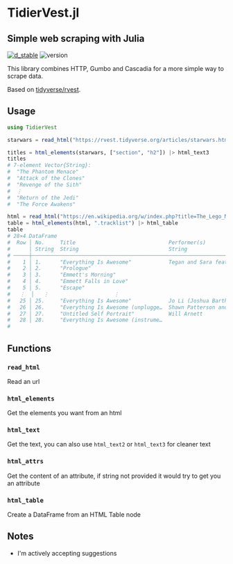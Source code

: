 # TidierVest.jl
## Simple web scraping with Julia

[![d_stable](https://img.shields.io/badge/Doc-stable-green?style=flat-square)](https://jdiaz97.github.io/TidierVest.jl/stable/)
![version](https://img.shields.io/github/v/tag/jdiaz97/TidierVest.jl?sort=semver&style=flat-square)

This library combines HTTP, Gumbo and Cascadia for a more simple way to scrape data. 

Based on [tidyverse/rvest](https://github.com/tidyverse/rvest).

## Usage

```julia
using TidierVest

starwars = read_html("https://rvest.tidyverse.org/articles/starwars.html")

titles = html_elements(starwars, ["section", "h2"]) |> html_text3
titles
# 7-element Vector{String}:
#  "The Phantom Menace"
#  "Attack of the Clones"
#  "Revenge of the Sith"
#  ⋮
#  "Return of the Jedi"
#  "The Force Awakens"

html = read_html("https://en.wikipedia.org/w/index.php?title=The_Lego_Movie&oldid=998422565")
table = html_elements(html, ".tracklist") |> html_table
table
# 28×4 DataFrame
#  Row │ No.     Title                              Performer(s)                       Length 
#      │ String  String                             String                             String 
# ─────┼──────────────────────────────────────────────────────────────────────────────────────
#    1 │ 1.      "Everything Is Awesome"            Tegan and Sara featuring The Lon…  2:43   
#    2 │ 2.      "Prologue"                                                            2:28   
#    3 │ 3.      "Emmett's Morning"                                                    2:00   
#    4 │ 4.      "Emmett Falls in Love"                                                1:11   
#    5 │ 5.      "Escape"                                                              3:26
#   ⋮  │   ⋮                     ⋮                                  ⋮                    ⋮
#   25 │ 25.     "Everything Is Awesome"            Jo Li (Joshua Bartholomew and Li…  1:26
#   26 │ 26.     "Everything Is Awesome (unplugge…  Shawn Patterson and Sammy Allen    1:24
#   27 │ 27.     "Untitled Self Portrait"           Will Arnett                        1:08
#   28 │ 28.     "Everything Is Awesome (instrume…                                     2:41
#                                                                              19 rows omitted
```

## Functions

### `read_html`

Read an url

### `html_elements`

Get the elements you want from an html

### `html_text`

Get the text, you can also use `html_text2` or `html_text3` for cleaner text

### `html_attrs`

Get the content of an attribute, if string not provided it would try to get you an attribute

### `html_table`

Create a DataFrame from an HTML Table node

## Notes

- I'm actively accepting suggestions